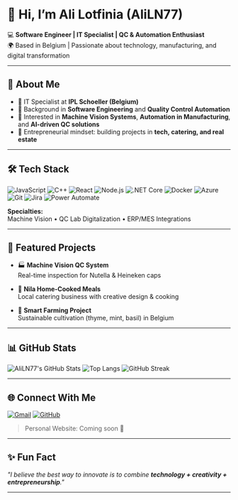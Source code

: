 # 👋 Hi, I’m Ali Lotfinia (AliLN77)


💻 **Software Engineer | IT Specialist | QC & Automation Enthusiast**  
🌍 Based in Belgium | Passionate about technology, manufacturing, and digital transformation  

---

## 🚀 About Me
- 🔹 IT Specialist at **IPL Schoeller (Belgium)**
- 🔹 Background in **Software Engineering** and **Quality Control Automation**
- 🔹 Interested in **Machine Vision Systems**, **Automation in Manufacturing**, and **AI-driven QC solutions**
- 🔹 Entrepreneurial mindset: building projects in **tech, catering, and real estate**

---

## 🛠 Tech Stack
![JavaScript](https://img.shields.io/badge/-JavaScript-333?style=flat&logo=javascript)
![C++](https://img.shields.io/badge/-C++-333?style=flat&logo=cplusplus)
![React](https://img.shields.io/badge/-React-333?style=flat&logo=react)
![Node.js](https://img.shields.io/badge/-Node.js-333?style=flat&logo=node.js)
![.NET Core](https://img.shields.io/badge/-.NET%20Core-333?style=flat&logo=dotnet)
![Docker](https://img.shields.io/badge/-Docker-333?style=flat&logo=docker)
![Azure](https://img.shields.io/badge/-Azure-333?style=flat&logo=microsoft-azure)
![Git](https://img.shields.io/badge/-Git-333?style=flat&logo=git)
![Jira](https://img.shields.io/badge/-Jira-333?style=flat&logo=jira)
![Power Automate](https://img.shields.io/badge/-Power%20Automate-333?style=flat&logo=microsoft-powerautomate)

**Specialties:**  
Machine Vision • QC Lab Digitalization • ERP/MES Integrations

---

## 📌 Featured Projects

- 🏭 **Machine Vision QC System**  
  Real-time inspection for Nutella & Heineken caps

- 🍴 **Nila Home-Cooked Meals**  
  Local catering business with creative design & cooking

- 🌱 **Smart Farming Project**  
  Sustainable cultivation (thyme, mint, basil) in Belgium

---

## 📊 GitHub Stats

![AliLN77's GitHub Stats](https://github-readme-stats.vercel.app/api?username=AliLN77&show_icons=true&theme=react)
![Top Langs](https://github-readme-stats.vercel.app/api/top-langs/?username=AliLN77&layout=compact&theme=react)
![GitHub Streak](https://streak-stats.demolab.com?user=AliLN77&theme=react)

---

## 🌐 Connect With Me

[![Gmail](https://img.shields.io/badge/Gmail-D14836?style=flat&logo=gmail&logoColor=white)](mailto:alilotfiniya@gmail.com)
[![GitHub](https://img.shields.io/badge/-GitHub-333?style=flat&logo=github)](https://github.com/AliLN77)
<!-- [![LinkedIn](https://img.shields.io/badge/-LinkedIn-0077B5?style=flat&logo=linkedin&logoColor=white)](YOUR_LINKEDIN) -->
<!-- [![Website](https://img.shields.io/badge/-Website-333?style=flat&logo=web)](YOUR_WEBSITE_URL) -->
> Personal Website: Coming soon 🚧

---

## ✨ Fun Fact

_"I believe the best way to innovate is to combine **technology + creativity + entrepreneurship**."_

---

<!--
**AliLN77/AliLN77** is a ✨ special ✨ repository because its `README.md` (this file) appears on your GitHub profile.
-->
````
